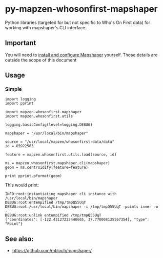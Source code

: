 # py-mapzen-whosonfirst-mapshaper

Python libraries (targeted for but not specific to Who's On First data) for working with mapshaper's CLI interface.

## Important

You will need to [install and configure Mapshaper](https://github.com/mbloch/mapshaper#installation) yourself. Those details are outside the scope of this document

## Usage

### Simple

```
import logging
import pprint

import mapzen.whosonfirst.mapshaper
import mapzen.whosonfirst.utils

logging.basicConfig(level=logging.DEBUG)

mapshaper = "/usr/local/bin/mapshaper"

source = "/usr/local/mapzen/whosonfirst-data/data"
id = 85922583

feature = mapzen.whosonfirst.utils.load(source, id)

ms = mapzen.whosonfirst.mapshaper.cli(mapshaper)
geom = ms.centroidify(feature=feature)

print pprint.pformat(geom)
```

This would print:

```
INFO:root:instantiating mapshaper cli instance with /usr/local/bin/mapshaper
DEBUG:root:entempified /tmp/tmpQ55UqT
DEBUG:root:/usr/local/bin/mapshaper -i /tmp/tmpQ55UqT -points inner -o -
DEBUG:root:unlink entempified /tmp/tmpQ55UqT
{"coordinates": [-122.43127222440665, 37.778008135567354], "type": "Point"}
```

## See also:

* https://github.com/mbloch/mapshaper/
